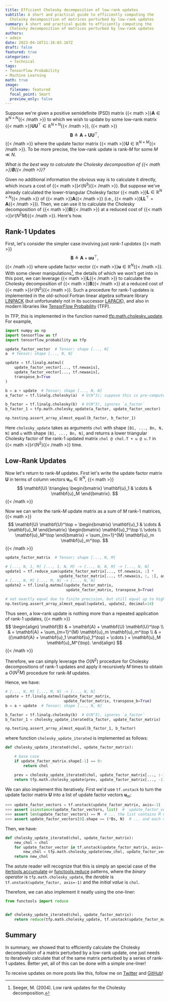 ```yaml
---
title: Efficient Cholesky decomposition of low-rank updates
subtitle: A short and practical guide to efficiently computing the 
  Cholesky decomposition of matrices perturbed by low-rank updates
summary: A short and practical guide to efficiently computing the 
  Cholesky decomposition of matrices perturbed by low-rank updates
authors:
- admin
date: 2023-04-16T11:16:03.167Z
draft: false
featured: true
categories:
  - technical
tags:
- TensorFlow Probability
- Machine Learning
math: true
image:
  filename: featured
  focal_point: Smart
  preview_only: false
---
```


Suppose we're given a positive semidefinite (PSD) 
matrix {{< math >}}$\mathbf{A} \in \mathbb{R}^{N \times N}${{< /math >}} to
which we wish to update by some low-rank
matrix {{< math >}}$\mathbf{U} \mathbf{U}^\top \in \mathbb{R}^{N \times N}${{< /math >}},
{{< math >}}
$$\mathbf{B} \triangleq \mathbf{A} + \mathbf{U} \mathbf{U}^\top,$$
{{< /math >}} 
where the update factor matrix {{< math >}}$\mathbf{U} \in \mathbb{R}^{N \times M}${{< /math >}}.
To be more precise, the low-rank update is rank-$M$ for some $M \ll N$.

*What is the best way to calculate the Cholesky decomposition of {{< math >}}$\mathbf{B}${{< /math >}}?*

Given no additional information the obvious way is to calculate it directly, 
which incurs a cost of {{< math >}}$\mathcal{O}(N^3)${{< /math >}}.
But suppose we've already calculated the lower-triangular Cholesky factor 
{{< math >}}$\mathbf{L} \in \mathbb{R}^{N \times N}${{< /math >}} 
of {{< math >}}$\mathbf{A}${{< /math >}} (i.e., {{< math >}}$\mathbf{LL}^\top = \mathbf{A}${{< /math >}}).
Then, we can use it to calculate the Cholesky decomposition 
of {{< math >}}$\mathbf{B}${{< /math >}} at a reduced cost 
of {{< math >}}$\mathcal{O}(N^2M)${{< /math >}}.
Here's how.

## Rank-1 Updates

First, let's consider the simpler case involving just *rank-1 updates*
{{< math >}}
$$\mathbf{B} \triangleq \mathbf{A} + \mathbf{u} \mathbf{u}^\top,$$
{{< /math >}} 
where update factor vector {{< math >}}$\mathbf{u} \in \mathbb{R}^{N}${{< /math >}}.
With some clever manipulations[^seeger2004low], the details of which we won't
get into in this post, we can leverage {{< math >}}$\mathbf{L}${{< /math >}} to 
calculate the Cholesky decomposition of {{< math >}}$\mathbf{B}${{< /math >}} 
at a reduced cost of {{< math >}}$\mathcal{O}(N^2)${{< /math >}}.
Such a procedure for rank-1 updates is implemented in the old-school Fortran 
linear algebra software library [LINPACK](https://netlib.org/linpack/) 
(but unfortunately not in its successor [LAPACK](https://netlib.org/lapack/)),
and also in modern libraries like [TensorFlow Probability](https://www.tensorflow.org/probability) (TFP).

In TFP, this is implemented in the function named [tfp.math.cholesky_update](https://www.tensorflow.org/probability/api_docs/python/tfp/math/cholesky_update). 
For example,

```python
import numpy as np
import tensorflow as tf
import tensorflow_probability as tfp

update_factor_vector  # Tensor; shape [..., N]
a  # Tensor; shape [..., N, N]

update = tf.linalg.matmul(
    update_factor_vector[..., tf.newaxis],
    update_factor_vector[..., tf.newaxis],
    transpose_b=True
)

b = a + update  # Tensor; shape [..., N, N]
a_factor = tf.linalg.cholesky(a)  # O(N^3); suppose this is pre-computed and stored

b_factor = tf.linalg.cholesky(b)  # O(N^3), ignores `a_factor`
b_factor_1 = tfp.math.cholesky_update(a_factor, update_factor_vector)  # O(N^2), uses `a_factor`

np.testing.assert_array_almost_equal(b_factor, b_factor_1)
```

Here `cholesky_update` takes as arguments `chol` with shape `[B1, ..., Bn, N, N]` 
and `u` with shape `[B1, ..., Bn, N]`, and returns a lower triangular Cholesky 
factor of the rank-1 updated matrix `chol @ chol.T + u @ u.T` in {{< math >}}$\mathcal{O}(N^2)${{< /math >}} time.

## Low-Rank Updates

Now let's return to rank-$M$ updates.
First let's write the update factor matrix $\mathbf{U}$ in terms of column 
vectors $\mathbf{u}_m \in \mathbb{R}^{N}$,
{{< math >}}
$$
\mathbf{U} \triangleq
\begin{bmatrix}
\mathbf{u}_1 & \cdots & \mathbf{u}_M
\end{bmatrix}.
$$
{{< /math >}} 

Now we can write the rank-$M$ update matrix as a sum of $M$ rank-1 matrices,
{{< math >}}
$$
\mathbf{U} \mathbf{U}^\top = 
\begin{bmatrix} \mathbf{u}_1 & \cdots & \mathbf{u}_M \end{bmatrix} 
\begin{bmatrix} \mathbf{u}_1^\top \\ \vdots \\ \mathbf{u}_M^\top \end{bmatrix} = 
\sum_{m=1}^{M} \mathbf{u}_m \mathbf{u}_m^\top.
$$
{{< /math >}} 

```python
update_factor_matrix  # Tensor; shape [..., N, M]

# [..., N, 1, M] [..., 1, N, M] -> [..., N, N, M] -> [..., N, N]
update1 = tf.reduce_sum(update_factor_matrix[..., tf.newaxis, :] *
                        update_factor_matrix[..., tf.newaxis, :, :], axis=-1)
# [..., N, M] [..., M, N] -> [..., N, N]
update2 = tf.linalg.matmul(update_factor_matrix,
                           update_factor_matrix, transpose_b=True)

# not exactly equal due to finite precision, but still equal up to high precision
np.testing.assert_array_almost_equal(update1, update2, decimal=14)
```

Thus seen, a low-rank update is nothing more than a repeated application of 
rank-1 updates,
{{< math >}}
$$
\begin{align}
\mathbf{B} & = \mathbf{A} + \mathbf{U} \mathbf{U}^\top \\ & =
\mathbf{A} + \sum_{m=1}^{M} \mathbf{u}_m \mathbf{u}_m^\top \\ & = 
((\mathbf{A} + \mathbf{u}_1 \mathbf{u}_1^\top) + \cdots ) + \mathbf{u}_M \mathbf{u}_M^{\top}.
\end{align}
$$
{{< /math >}} 

Therefore, we can simply leverage the $O(N^2)$ procedure for Cholesky 
decompositions of rank-1 updates and apply it recursively $M$ times to obtain 
a $O(N^2M)$ procedure for rank-$M$ updates.

Hence, we have:

```python
# [..., N, M] [..., M, N] -> [..., N, N]
update = tf.linalg.matmul(update_factor_matrix,
                          update_factor_matrix, transpose_b=True)
b = a + update  # Tensor; shape [..., N, N]

b_factor = tf.linalg.cholesky(b)  # O(N^3), ignores `a_factor`
b_factor_1 = cholesky_update_iterated(a_factor, update_factor_matrix)  # O(N^2M), uses `a_factor`

np.testing.assert_array_almost_equal(b_factor_1, b_factor)
```

where function `cholesky_update_iterated` is implemented as follows:

```python
def cholesky_update_iterated(chol, update_factor_matrix):

    # base case
    if update_factor_matrix.shape[-1] == 0:
        return chol

    prev = cholesky_update_iterated(chol, update_factor_matrix[..., :-1])
    return tfp.math.cholesky_update(prev, update_factor_matrix[..., -1])
```

We can also implement this iteratively.
First we'd use `tf.unstack` to turn the update factor matrix $\mathbf{U}$ 
into a list of update factor vectors $\mathbf{u}_m$:

```python
>>> update_factor_vectors = tf.unstack(update_factor_matrix, axis=-1)
>>> assert isinstance(update_factor_vectors, list)  # `update_factor_vectors` is a list
>>> assert len(update_factor_vectors) == M  # ... the list contains M vectors
>>> assert update_factor_vectors[0].shape == (*Bs, N)  # ... and each vector has shape [B1, ..., Bn, N]
```

Then, we have:

```python
def cholesky_update_iterated(chol, update_factor_matrix):
    new_chol = chol
    for update_factor_vector in tf.unstack(update_factor_matrix, axis=-1):
        new_chol = tfp.math.cholesky_update(new_chol, update_factor_vector)
    return new_chol
```

The astute reader will recognize that this is simply an special case of 
the [itertools.accumulate](https://docs.python.org/3/library/itertools.html#itertools.accumulate) 
or [functools.reduce](https://docs.python.org/3/library/functools.html#functools.reduce)
patterns, where 
the *binary operator* is `tfp.math.cholesky_update`, 
the *iterable* is `tf.unstack(update_factor, axis=-1)` and 
the *initial value* is `chol`.

Therefore, we can also implement it neatly using the one-liner:

```python
from functools import reduce


def cholesky_update_iterated(chol, update_factor_matrix):
    return reduce(tfp.math.cholesky_update, tf.unstack(update_factor_matrix, axis=-1), chol)
```

## Summary

In summary, we showed that to efficiently calculate the Cholesky decomposition 
of a matrix perturbed by a low-rank update, one just needs to iteratively 
calculate that of the same matrix perturbed by a series of rank-1 updates.
Better yet, all of this can be done with a simple one-liner!

To receive updates on more posts like this, follow me on [Twitter] and [GitHub]!

[Twitter]: https://twitter.com/louistiao
[GitHub]: https://github.com/ltiao


[^seeger2004low]: Seeger, M. (2004). Low rank updates for the Cholesky decomposition.
[^dongarra1979linpack]: Dongarra, J. J., Moler, C. B., Bunch, J. R., & Stewart, G. W. (1979). LINPACK users' guide. Society for Industrial and Applied Mathematics.
